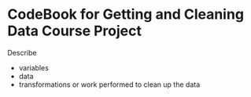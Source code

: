 CodeBook for Getting and Cleaning Data Course Project
=====================================================

Describe
- variables
- data
- transformations or work performed to clean up the data

